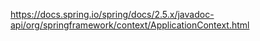 


https://docs.spring.io/spring/docs/2.5.x/javadoc-api/org/springframework/context/ApplicationContext.html

